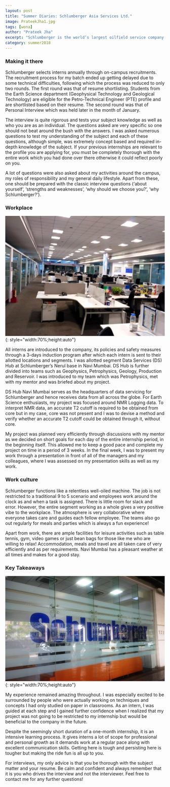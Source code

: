 ```yaml
---
layout: post
title: "Summer Diaries: Schlumberger Asia Services Ltd."
image: PrateekJha1.jpg
tags: [wona]
author: "Prateek Jha"
excerpt: "Schlumberger is the world’s largest oilfield service company. It is spread all over the world, with employees representing more than 140 nationalities working in more than 85 countries. Today Schlumberger provides services to the petroleum industry, such as seismic acquisition and processing, formation evaluation, drilling, cementing, well completions, and software and information management."
category: summer2018
---
```


### Making it there

Schlumberger selects interns annually through on-campus recruitments. The recruitment process for my batch ended up getting delayed due to some technical difficulties, following which the process was reduced to only two rounds. The first round was that of resume shortlisting. Students from the Earth Science department (Geophysical Technology and Geological Technology) are eligible for the Petro-Technical Engineer (PTE) profile and are shortlisted based on their resume. The second round was that of Personal Interview which was held later in the month of January. 

The interview is quite rigorous and tests your subject knowledge as well as who you are as an individual. The questions asked are very specific so one should not beat around the bush with the answers. I was asked numerous questions to test my understanding of the subject and each of these questions, although simple, was extremely concept based and required in-depth knowledge of the subject. 
If your previous internships are relevant to the profile you are applying for, you must be completely thorough with the entire work which you had done over there otherwise it could reflect poorly on you.

A lot of questions were also asked about my activities around the campus, my roles of responsibility and my general daily lifestyle. Apart from these, one should be prepared with the classic interview questions (‘about yourself’, ‘strengths and weaknesses’, ‘why should we choose you?’, ‘why Schlumberger?’).



 
### Workplace

![pic2](/images/posts/PrateekJha3.jpg){: style="width:70%;height:auto"}

All interns are introduced to the company, its policies and safety measures through a 3-days induction program after which each intern is sent to their allotted locations and segments. I was allotted segment Data Services (DS) Hub at Schlumberger’s Nerul base in Navi Mumbai. DS Hub is further divided into teams such as Geophysics, Petrophysics, Geology, Production and Reservoir. I was introduced to my team which was Petrophysics, met with my mentor and was briefed about my project.

DS Hub Navi Mumbai serves as the headquarters of data servicing for Schlumberger and hence receives data from all across the globe. For Earth Science enthusiasts, my project was focused around NMR Logging data. To interpret NMR data, an accurate T2 cutoff is required to be obtained from core but in my case, core was not present and I was to devise a method and verify whether an accurate T2 cutoff could be obtained through it, without core. 

My project was planned very efficiently through discussions with my mentor as we decided on short goals for each day of the entire internship period, in the beginning itself. This allowed me to keep a good pace and complete my project on time in a period of 3 weeks. In the final week, I was to present my work through a presentation in front of all of the managers and my colleagues, where I was assessed on my presentation skills as well as my work. 

### Work culture


Schlumberger functions like a relentless well-oiled machine. The job is not restricted to a traditional 9 to 5 scenario and employees work around the clock as and when a task is assigned. There is little room for slack and error. However, the entire segment working as a whole gives a very positive vibe to the workplace. The atmosphere is very collaborative where everyone takes care and guides each fellow employee. The teams also go out regularly for meals and parties which is always a fun experience!

Apart from work, there are ample facilities for leisure activities such as table tennis, gym, video games or just bean bags for those like me who are willing to relax! Accommodation, meals and travel are all taken care of very efficiently and as per requirements. Navi Mumbai has a pleasant weather at all times and makes for a good stay.





 
### Key Takeaways

![pic3](/images/posts/PrateekJha2.jpg){: style="width:70%;height:auto"}

My experience remained amazing throughout. I was especially excited to be surrounded by people who were actually working on techniques and concepts I had only studied on paper in classrooms. As an intern, I was guided at each step and I gained further confidence when I realized that my project was not going to be restricted to my internship but would be beneficial to the company in the future.

Despite the seemingly short duration of a one-month internship, it is an intensive learning process. It gives interns a lot of scope for professional and personal growth as it demands work at a regular pace along with excellent communication skills. Getting here is tough and persisting here is tougher but making the ride fun is all up to you. 

For interviews, my only advice is that you be thorough with the subject matter and your resume. Be calm and confident and always remember that it is you who drives the interview and not the interviewer. 
Feel free to contact me for any further questions!

